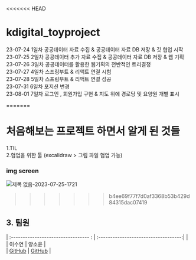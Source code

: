 <<<<<<< HEAD
# kdigital_toyproject

23-07-24 1일차 공공데이터 자료 수집 & 공공데이터 자료 DB 저장 & 깃 협업 시작 <br/>
23-07-25 2일차 공공데이터 추가 자료 수집 & 공공데이터 자료 DB 저장 & 웹 기획<br/>
23-07-26 3일차 공공데이터를 활용한 웹기획의 전반적인 트리결정<br/>
23-07-27 4일차 스프링부트 & 리액트 연결 시험 <br/>
23-07-28 5일차 스프링부트 & 리액트 연결 성공 <br/>
23-07-31 6일차 포지션 변경 <br/>
23-08-01 7일차 로그인 , 회원가입 구현 & 지도 위에 경로당 및 요양원 개별 표시 <br/>





=======
# 처음해보는 프로젝트 하면서 알게 된 것들
1.TIL <br/>
2.협업을 위한 툴 (excalidraw > 그림 파일 협업 가능)  <br/>



### img screen
![제목 없음-2023-07-25-1721](https://github.com/LEESUSUSUSU/kdigital_toyproject/assets/129818934/78900faa-e252-4dbc-b76e-4a8ee0b5553a)
>>>>>>> b4ee69f77f7d0af3368b53b429d84315dac07419

## 3. 팀원 

| :--------------------------------- : | :-----------------------------------:|
|                             
|                         이수연                              |                           양소윤                 |             
| [GitHub](https://github.com/LEESUSUSUSU?tab=repositories)  | [GitHub](https://github.com/marine-yang-so-yun)  |